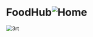 # FoodHub![Home](https://github.com/mucahitozturkes/FoodHub/assets/138803167/50cfb1f6-772e-4c7a-b6a8-b3bba7ef5e9f)

![3rt](https://github.com/mucahitozturkes/FoodHub/assets/138803167/4ac7f849-e32d-4d7a-abe8-50df45318ced)
